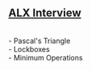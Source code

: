 ## <ins>**ALX Interview**</ins><br>
<br>
- Pascal's Triangle<br>
- Lockboxes<br>
- Minimum Operations<br>
